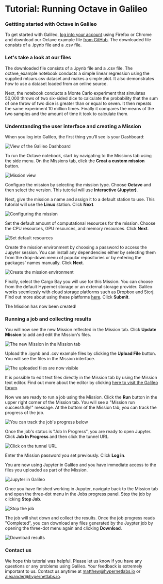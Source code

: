 # Tutorial: Running Octave in Galileo

### Gettting started with Octave in Galileo

To get started with Galileo, [log into your account](http://galileo.hypernetlabs.io/) using Firefox or Chrome and download our Octave example file [from GitHub](https://github.com/GoHypernet/Galileo-examples/archive/octave.zip). The downloaded file consists of a .ipynb file and a .csv file.

### Let's take a look at our files

The downloaded file consists of a .ipynb file and a .csv file. The octave_example notebook conducts a simple linear regression using the supplied mtcars.csv dataset and makes a simple plot. It also demonstrates how to use a dataset loaded from an online source.

Next, the notebook conducts a Monte Carlo experiment that simulates 50,000 throws of two six-sided dice to calculate the probability that the sum of one throw of two dice is greater than or equal to seven. It then repeats the same experiment 10 million times. Finally it compares the means of the two samples and the amount of time it took to calculate them.

### Understanding the user interface and creating a Mission

When you log into Galileo, the first thing you’ll see is your Dashboard:

![View of the Galileo Dashboard](images/common/dashboard.png)

To run the Octave notebook, start by navigating to the Missions tab using the side menu. On the Missions tab, click the **Creat a custom mission** button.

![Mission view](images/common/mission.png)

Configure the mission by selecting the mission type. Choose **Octave** and then select the version. This tutorial will use **Interactive (Jupyter)**.

Next, give the mission a name and assign it to a default station to use. This tutorial will use the **Linux** station. Click **Next**.

![Configuring the mission](images/octave/configure_mission.png)

Set the default amount of computational resources for the mission. Choose the CPU resources, GPU resources, and memory resources. Click **Next**.

![Set default resources](images/octave/resources.png)

Create the mission environment by choosing a password to access the Jupyter session. You can install any dependencies either by selecting them from the drop-down menu of popular repositories or by entering the packages' names manually. Click **Next**.

![Create the mission environment](images/octave/environment.png)

Finally, select the Cargo Bay you will use for this Mission. You can choose from the default Hypernet storage or an external storage provider. Galileo works seemlessly with cloud storage platforms such as Dropbox and Storj. Find out more about using these platforms [here](https://galileo-sdk.readthedocs.io/en/latest/cargobays.html). Click **Submit**.

The Mission has now been created!

### Running a job and collecting results

You will now see the new Mission reflected in the Mission tab. Click **Update Mission** to add and edit the Mission's files.

![The new Mission in the Mission tab](images/octave/new_mission.png)

Upload the .ipynb and .csv example files by clicking the **Upload File** button. You will see the files in the Mission interface.

![The uploaded files are now visible](images/octave/uploaded.png)

It is possible to edit text files directly in the Mission tab by using the Mission text editor. Find out more about the editor by clicking [here to visit the Galileo forum](https://galileo-forum.hypernetlabs.io/t/mission-text-editor-walkthrough/68).

Now we are ready to run a job using the Mission. Click the **Run** button in the upper right corner of the Mission tab. You will see a "Mission run successfully!" message. At the bottom of the Mission tab, you can track the progress of the job.

![You can track the job's progress below](images/octave/track_job.png)

Once the job's status is "Job In Progress", you are ready to open Jupyter. Click **Job In Progress** and then click the tunnel URL.

![Click on the tunnel URL](images/octave/tunnel_url.png)

Enter the Mission password you set previously. Click **Log in**.

You are now using Jupyter in Galileo and you have immediate access to the files you uploaded as part of the Mission.

![Jupyter in Galileo](images/octave/jupyter.png)

Once you have finished working in Jupyter, navigate back to the Mission tab and open the three-dot menu in the Jobs progress panel. Stop the job by clicking **Stop Job**.

![Stop the job](images/octave/stop_job.png)

The job will shut down and collect the results. Once the job progress reads "Completed", you can download any files generated by the Juypter job by opening the three-dot menu again and clicking **Download**.


![Download results](images/octave/download.png)

### Contact us

We hope this tutorial was helpful. Please let us know if you have any questions or any problems using Galileo. Your feedback is extremely important to us. Contact us anytime at [matthew@hypernetlabs.io](matthew@hypernetlabs.io) or [alexander@hypernetlabs.io](alexander@hypernetlabs.io).